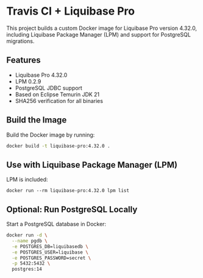 # Travis CI + Liquibase Pro

This project builds a custom Docker image for Liquibase Pro version 4.32.0, including Liquibase Package Manager (LPM) and support for PostgreSQL migrations.

## Features

- Liquibase Pro 4.32.0
- LPM 0.2.9
- PostgreSQL JDBC support
- Based on Eclipse Temurin JDK 21
- SHA256 verification for all binaries

## Build the Image

Build the Docker image by running: 

```bash
docker build -t liquibase-pro:4.32.0 .
```
## Use with Liquibase Package Manager (LPM)

LPM is included:

```
docker run --rm liquibase-pro:4.32.0 lpm list
```
## Optional: Run PostgreSQL Locally

Start a PostgreSQL database in Docker:

```bash
docker run -d \
  --name pgdb \
  -e POSTGRES_DB=liquibasedb \
  -e POSTGRES_USER=liquibase \
  -e POSTGRES_PASSWORD=secret \
  -p 5432:5432 \
  postgres:14
```
